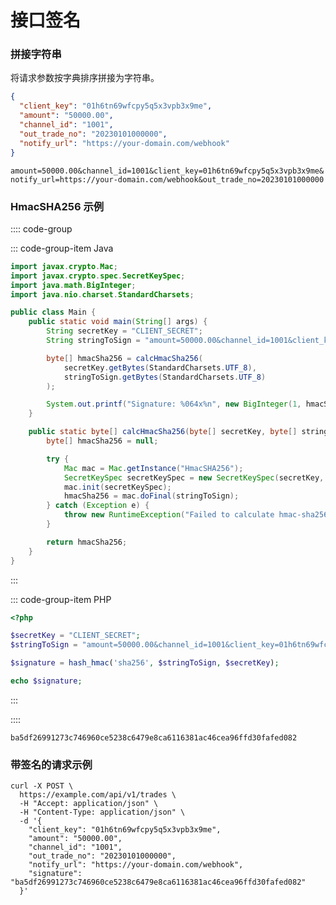 # 接口签名

### 拼接字符串

将请求参数按字典排序拼接为字符串。

```json
{
  "client_key": "01h6tn69wfcpy5q5x3vpb3x9me",
  "amount": "50000.00",
  "channel_id": "1001",
  "out_trade_no": "20230101000000",
  "notify_url": "https://your-domain.com/webhook"
}
```

`amount=50000.00&channel_id=1001&client_key=01h6tn69wfcpy5q5x3vpb3x9me&notify_url=https://your-domain.com/webhook&out_trade_no=20230101000000`

### HmacSHA256 示例

:::: code-group

::: code-group-item Java
```java
import javax.crypto.Mac;
import javax.crypto.spec.SecretKeySpec;
import java.math.BigInteger;
import java.nio.charset.StandardCharsets;

public class Main {
    public static void main(String[] args) {
        String secretKey = "CLIENT_SECRET";
        String stringToSign = "amount=50000.00&channel_id=1001&client_key=01h6tn69wfcpy5q5x3vpb3x9me&notify_url=https://your-domain.com/webhook&out_trade_no=20230101000000";

        byte[] hmacSha256 = calcHmacSha256(
            secretKey.getBytes(StandardCharsets.UTF_8),
            stringToSign.getBytes(StandardCharsets.UTF_8)
        );

        System.out.printf("Signature: %064x%n", new BigInteger(1, hmacSha256));
    }

    public static byte[] calcHmacSha256(byte[] secretKey, byte[] stringToSign) {
        byte[] hmacSha256 = null;

        try {
            Mac mac = Mac.getInstance("HmacSHA256");
            SecretKeySpec secretKeySpec = new SecretKeySpec(secretKey, "HmacSHA256");
            mac.init(secretKeySpec);
            hmacSha256 = mac.doFinal(stringToSign);
        } catch (Exception e) {
            throw new RuntimeException("Failed to calculate hmac-sha256", e);
        }

        return hmacSha256;
    }
}
```
:::

::: code-group-item PHP
```php
<?php

$secretKey = "CLIENT_SECRET";
$stringToSign = "amount=50000.00&channel_id=1001&client_key=01h6tn69wfcpy5q5x3vpb3x9me&notify_url=https://your-domain.com/webhook&out_trade_no=20230101000000";

$signature = hash_hmac('sha256', $stringToSign, $secretKey);

echo $signature;
```
:::

::::

`ba5df26991273c746960ce5238c6479e8ca6116381ac46cea96ffd30fafed082`

### 带签名的请求示例

```shell
curl -X POST \
  https://example.com/api/v1/trades \
  -H "Accept: application/json" \
  -H "Content-Type: application/json" \
  -d '{
    "client_key": "01h6tn69wfcpy5q5x3vpb3x9me",
    "amount": "50000.00",
    "channel_id": "1001",
    "out_trade_no": "20230101000000",
    "notify_url": "https://your-domain.com/webhook",
    "signature": "ba5df26991273c746960ce5238c6479e8ca6116381ac46cea96ffd30fafed082"
  }'
```
